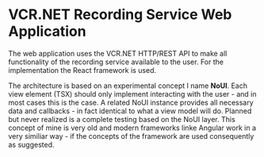 # VCR.NET Recording Service Web Application

The web application uses the VCR.NET HTTP/REST API to make all functionality of the recording service available to the user. For the implementation the React framework is used.

The architecture is based on an experimental concept I name **NoUI**. Each view element (TSX) should only implement interacting with the user - and in most cases this is the case. A related NoUI instance provides all necessary data and callbacks - in fact identical to what a view model will do. Planned but never realized is a complete testing based on the NoUI layer. This concept of mine is very old and modern frameworks linke Angular work in a very similiar way - if the concepts of the framework are used consequently as suggested.
